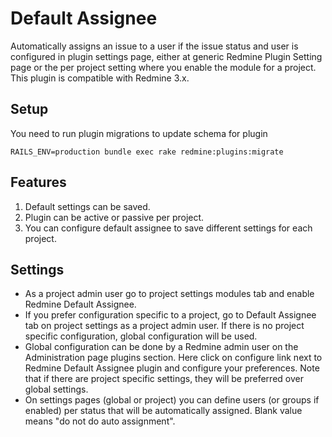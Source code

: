 # Default Assignee

Automatically assigns an issue to a user if the issue status and user is configured in plugin settings page,
either at generic Redmine Plugin Setting page or the per project setting where you enable the module for a project.
This plugin is compatible with Redmine 3.x.

## Setup

You need to run plugin migrations to update schema for plugin

```
RAILS_ENV=production bundle exec rake redmine:plugins:migrate
```

## Features

1. Default settings can be saved.
2. Plugin can be active or passive per project.
3. You can configure default assignee to save different settings for each project.


## Settings


* As a project admin user go to project settings modules tab and enable Redmine Default Assignee.
* If you prefer configuration specific to a project, go to Default Assignee tab on project settings as a project admin user. If there is no
  project specific configuration, global configuration will be used.
* Global configuration can be done by a Redmine admin user on the Administration page plugins section. Here click on configure link next to
  Redmine Default Assignee plugin and configure your preferences. Note that if there are project specific settings, they will be preferred
  over global settings.
* On settings pages (global or project) you can define users (or groups if enabled) per status that will be automatically assigned. Blank
  value means "do not do auto assignment".

